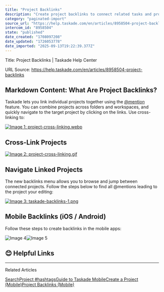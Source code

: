```yaml
---
title: "Project Backlinks"
description: "Create project backlinks to connect related tasks and projects for easy navigation."
category: "paginated-import"
source_url: "https://help.taskade.com/en/articles/8958504-project-backlinks"
intercom_id: "8958504"
state: "published"
date_created: "1708097208"
date_updated: "1726053778"
date_imported: "2025-09-13T19:22:39.377Z"
---
```


Title: Project Backlinks | Taskade Help Center

URL Source: https://help.taskade.com/en/articles/8958504-project-backlinks

Markdown Content:
**What Are Project Backlinks?**
-------------------------------

Taskade lets you link individual projects together using the [@mention](https://intercom.help/taskade/en/articles/8958438) feature. You can combine projects across folders and workspaces, and quickly navigate to the target project by clicking on the links. Use cross-linking to:

[![Image 1: project-cross-linking.webp](https://taskade.intercom-attachments-7.com/i/o/965375098/036635ff20490d82ef8caae6/6284798555795?expires=1757793600&signature=cb172479f27c18d8d6f086a7a6e743ec3c9b65a79134aeefdaca3fff150dc22a&req=fSYiFc57nYhXFb4f3HP0gBQdNtIpxdBeMUiZHoiN70SEDmJYKzJ%2BxRMmgYsb%0A9RueMQsZ7s7t6CgSog%3D%3D%0A)](https://taskade.intercom-attachments-7.com/i/o/965375098/036635ff20490d82ef8caae6/6284798555795?expires=1757793600&signature=cb172479f27c18d8d6f086a7a6e743ec3c9b65a79134aeefdaca3fff150dc22a&req=fSYiFc57nYhXFb4f3HP0gBQdNtIpxdBeMUiZHoiN70SEDmJYKzJ%2BxRMmgYsb%0A9RueMQsZ7s7t6CgSog%3D%3D%0A)

**Cross-Link Projects**
-----------------------

[![Image 2: project-cross-linking.gif](https://taskade.intercom-attachments-7.com/i/o/965375099/f6870c80fe3149e09cd44f50/8968060613139?expires=1757793600&signature=eb88df1f688a6f1febda225e336335c2a8183fb7b5fd6af59c338f318e078075&req=fSYiFc57nYhWFb4f3HP0gKnBZHUY7aA%2BiF%2FDdMQQxWfgj7vpn8YTmQmhZYer%0Av5%2B0jyCuoC2sKGvUwQ%3D%3D%0A)](https://taskade.intercom-attachments-7.com/i/o/965375099/f6870c80fe3149e09cd44f50/8968060613139?expires=1757793600&signature=eb88df1f688a6f1febda225e336335c2a8183fb7b5fd6af59c338f318e078075&req=fSYiFc57nYhWFb4f3HP0gKnBZHUY7aA%2BiF%2FDdMQQxWfgj7vpn8YTmQmhZYer%0Av5%2B0jyCuoC2sKGvUwQ%3D%3D%0A)

**Navigate Linked Projects**
----------------------------

The new backlinks menu allows you to browse and jump between connected projects. Follow the steps below to find all @mentions leading to the project your editing:

[![Image 3: taskade-backlinks-1.png](https://taskade.intercom-attachments-7.com/i/o/965375100/f5fe11f679fb55adaad7a5e6/12719873986835?expires=1757793600&signature=8d8703a8130fa857c47e4c60f5f76bb0a80e8ae67a8bdea9d29681589b868b37&req=fSYiFc57nIFfFb4f3HP0gFsIDSLNL1dEgPBrZ9YpHHMPRbuyi5WRhtALfX%2BO%0AzgqjcRApWlpqoVDf5w%3D%3D%0A)](https://taskade.intercom-attachments-7.com/i/o/965375100/f5fe11f679fb55adaad7a5e6/12719873986835?expires=1757793600&signature=8d8703a8130fa857c47e4c60f5f76bb0a80e8ae67a8bdea9d29681589b868b37&req=fSYiFc57nIFfFb4f3HP0gFsIDSLNL1dEgPBrZ9YpHHMPRbuyi5WRhtALfX%2BO%0AzgqjcRApWlpqoVDf5w%3D%3D%0A)

**Mobile Backlinks (iOS / Android)**
------------------------------------

Follow these steps to create backlinks in the mobile apps:

![Image 4](https://taskade.intercom-attachments-7.com/i/o/965375103/064bb746af8cbc6b3d6ef2af/17713515848723?expires=1757916000&signature=7e1f9f573361d5900618b1b4a2c6f3edd7f22e91f648cb053a2c8df2562857a3&req=fSYiFc57nIFcFb4X1HO4gaoVAtWV6ObwiPSQzqGwEhoIP7PQmIUVhOqCovvf%0A)![Image 5](https://taskade.intercom-attachments-7.com/i/o/965375115/83e9f1d0b5abfce8ccb6bd57/17713606366355?expires=1757916000&signature=d843b32d3fcf3807b64fe4ea458f66f0b4fa91b82bf2671bd3e6b8922b8335dd&req=fSYiFc57nIBaFb4X1HO4gbO5wydAY1IuHSWTDa6vXnle2OR2yxmBoPC3C%2BUr%0A)

😊 Helpful Links
----------------

* * *

Related Articles

[Search](https://help.taskade.com/en/articles/8958380-search)[Project #hashtags](https://help.taskade.com/en/articles/8958509-project-hashtags)[Guide to Taskade Mobile](https://help.taskade.com/en/articles/8958558-guide-to-taskade-mobile)[Create a Project (Mobile)](https://help.taskade.com/en/articles/8958560-create-a-project-mobile)[Project Backlinks (Mobile)](https://help.taskade.com/en/articles/8958562-project-backlinks-mobile)
